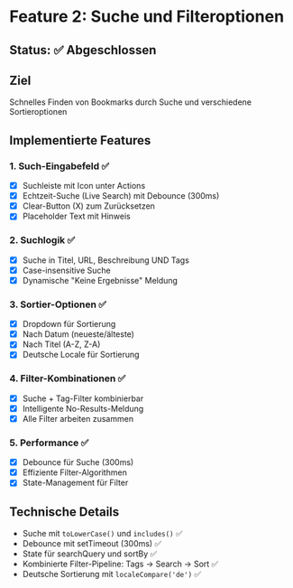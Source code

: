 # Feature 2: Suche und Filteroptionen

## Status: ✅ Abgeschlossen

## Ziel
Schnelles Finden von Bookmarks durch Suche und verschiedene Sortieroptionen

## Implementierte Features

### 1. Such-Eingabefeld ✅
- [x] Suchleiste mit Icon unter Actions
- [x] Echtzeit-Suche (Live Search) mit Debounce (300ms)
- [x] Clear-Button (X) zum Zurücksetzen
- [x] Placeholder Text mit Hinweis

### 2. Suchlogik ✅
- [x] Suche in Titel, URL, Beschreibung UND Tags
- [x] Case-insensitive Suche
- [x] Dynamische "Keine Ergebnisse" Meldung

### 3. Sortier-Optionen ✅
- [x] Dropdown für Sortierung
- [x] Nach Datum (neueste/älteste)
- [x] Nach Titel (A-Z, Z-A)
- [x] Deutsche Locale für Sortierung

### 4. Filter-Kombinationen ✅
- [x] Suche + Tag-Filter kombinierbar
- [x] Intelligente No-Results-Meldung
- [x] Alle Filter arbeiten zusammen

### 5. Performance ✅
- [x] Debounce für Suche (300ms)
- [x] Effiziente Filter-Algorithmen
- [x] State-Management für Filter

## Technische Details
- Suche mit `toLowerCase()` und `includes()` ✅
- Debounce mit setTimeout (300ms) ✅
- State für searchQuery und sortBy ✅
- Kombinierte Filter-Pipeline: Tags → Search → Sort ✅
- Deutsche Sortierung mit `localeCompare('de')` ✅

